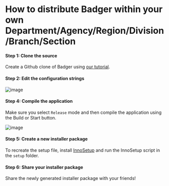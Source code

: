 # How to distribute Badger within your own Department/Agency/Region/Division/Branch/Section

#### Step 1: Clone the source

Create a Github clone of Badger using [our tutorial](Compilation.md).

#### Step 2: Edit the configuration strings
 
![image](https://user-images.githubusercontent.com/104514709/183605417-67f274b2-fe9d-47b7-9d4e-1722387d2fb8.png)

#### Step 4: Compile the application

Make sure you select `Release` mode and then compile the application using the Build or Start button.

![image](https://user-images.githubusercontent.com/104514709/183605667-47ce966c-3167-4d34-9bd5-7feadf0710e5.png)

#### Step 5: Create a new installer package
To recreate the setup file, install [InnoSetup](https://jrsoftware.org/isinfo.php) and run the InnoSetup script in the `setup` folder.

#### Step 6: Share your installer package
Share the newly generated installer package with your friends!
